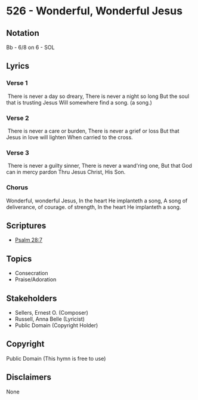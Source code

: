 # 526 - Wonderful, Wonderful Jesus

## Notation

Bb - 6/8 on 6 - SOL

## Lyrics

### Verse 1

 There is never a day so dreary, There is never a night so long  But the soul that is trusting Jesus Will somewhere find a song. (a song.) 

### Verse 2

 There is never a care or burden, There is never a grief or loss But that Jesus in love will lighten When carried to the cross.

### Verse 3

 There is never a guilty sinner, There is never a wand'ring one, But that God can in mercy pardon Thru Jesus Christ, His Son.

### Chorus

Wonderful, wonderful Jesus, In the heart He implanteth a song, A song of deliverance, of courage. of strength, In the heart He implanteth a song. 


## Scriptures

- [Psalm 28:7](https://www.biblegateway.com/passage/?search=Psalm%2028%3A7)

## Topics

- Consecration
- Praise/Adoration

## Stakeholders

- Sellers, Ernest O. (Composer)
- Russell, Anna Belle (Lyricist)
- Public Domain (Copyright Holder)

## Copyright

Public Domain
(This hymn is free to use)

## Disclaimers

None

